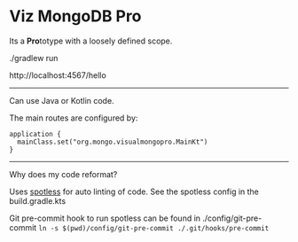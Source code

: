 # Viz MongoDB Pro

Its a **Pro**totype with a loosely defined scope.


./gradlew run

http://localhost:4567/hello


---

Can use Java or Kotlin code.

The main routes are configured by:

```
application {
  mainClass.set("org.mongo.visualmongopro.MainKt")
}
```


---
Why does my code reformat?

Uses [spotless](https://github.com/diffplug/spotless/tree/main/plugin-gradle) for auto linting of code.
See the spotless config in the build.gradle.kts

Git pre-commit hook to run spotless can be found in ./config/git-pre-commit
`ln -s $(pwd)/config/git-pre-commit ./.git/hooks/pre-commit`
